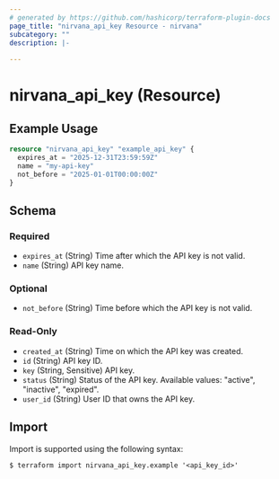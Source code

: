 ```yaml
---
# generated by https://github.com/hashicorp/terraform-plugin-docs
page_title: "nirvana_api_key Resource - nirvana"
subcategory: ""
description: |-
  
---
```


# nirvana_api_key (Resource)



## Example Usage

```terraform
resource "nirvana_api_key" "example_api_key" {
  expires_at = "2025-12-31T23:59:59Z"
  name = "my-api-key"
  not_before = "2025-01-01T00:00:00Z"
}
```

<!-- schema generated by tfplugindocs -->
## Schema

### Required

- `expires_at` (String) Time after which the API key is not valid.
- `name` (String) API key name.

### Optional

- `not_before` (String) Time before which the API key is not valid.

### Read-Only

- `created_at` (String) Time on which the API key was created.
- `id` (String) API key ID.
- `key` (String, Sensitive) API key.
- `status` (String) Status of the API key.
Available values: "active", "inactive", "expired".
- `user_id` (String) User ID that owns the API key.

## Import

Import is supported using the following syntax:

```shell
$ terraform import nirvana_api_key.example '<api_key_id>'
```
